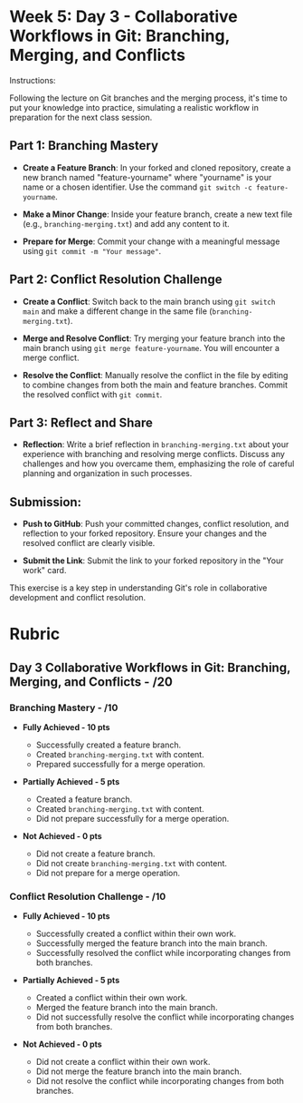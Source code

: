 # Week 5: Day 3 - Collaborative Workflows in Git: Branching, Merging, and Conflicts

Instructions:

Following the lecture on Git branches and the merging process, it's time to put your knowledge into practice, simulating a realistic workflow in preparation for the next class session.

## Part 1: Branching Mastery

- **Create a Feature Branch**: In your forked and cloned repository, create a new branch named "feature-yourname" where "yourname" is your name or a chosen identifier. Use the command `git switch -c feature-yourname`.

- **Make a Minor Change**: Inside your feature branch, create a new text file (e.g., `branching-merging.txt`) and add any content to it.

- **Prepare for Merge**: Commit your change with a meaningful message using `git commit -m "Your message"`.

## Part 2: Conflict Resolution Challenge

- **Create a Conflict**: Switch back to the main branch using `git switch main` and make a different change in the same file (`branching-merging.txt`).

- **Merge and Resolve Conflict**: Try merging your feature branch into the main branch using `git merge feature-yourname`. You will encounter a merge conflict.

- **Resolve the Conflict**: Manually resolve the conflict in the file by editing to combine changes from both the main and feature branches. Commit the resolved conflict with `git commit`.

## Part 3: Reflect and Share

- **Reflection**: Write a brief reflection in `branching-merging.txt` about your experience with branching and resolving merge conflicts. Discuss any challenges and how you overcame them, emphasizing the role of careful planning and organization in such processes.

## Submission:

- **Push to GitHub**: Push your committed changes, conflict resolution, and reflection to your forked repository. Ensure your changes and the resolved conflict are clearly visible.

- **Submit the Link**: Submit the link to your forked repository in the "Your work" card.

This exercise is a key step in understanding Git's role in collaborative development and conflict resolution.

# Rubric

## Day 3 Collaborative Workflows in Git: Branching, Merging, and Conflicts - /20

### Branching Mastery - /10

- **Fully Achieved - 10 pts**

  - Successfully created a feature branch.
  - Created `branching-merging.txt` with content.
  - Prepared successfully for a merge operation.

- **Partially Achieved - 5 pts**

  - Created a feature branch.
  - Created `branching-merging.txt` with content.
  - Did not prepare successfully for a merge operation.

- **Not Achieved - 0 pts**
  - Did not create a feature branch.
  - Did not create `branching-merging.txt` with content.
  - Did not prepare for a merge operation.

### Conflict Resolution Challenge - /10

- **Fully Achieved - 10 pts**

  - Successfully created a conflict within their own work.
  - Successfully merged the feature branch into the main branch.
  - Successfully resolved the conflict while incorporating changes from both branches.

- **Partially Achieved - 5 pts**

  - Created a conflict within their own work.
  - Merged the feature branch into the main branch.
  - Did not successfully resolve the conflict while incorporating changes from both branches.

- **Not Achieved - 0 pts**
  - Did not create a conflict within their own work.
  - Did not merge the feature branch into the main branch.
  - Did not resolve the conflict while incorporating changes from both branches.
